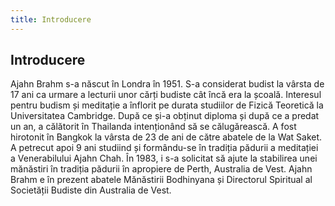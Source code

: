 ```yaml
---
title: Introducere
---
```


## Introducere

Ajahn Brahm s-a născut în Londra în 1951. S-a considerat budist la vârsta de 17 ani ca urmare a lecturii unor cărți budiste cât încă era la școală. Interesul pentru budism și meditație a înflorit pe durata studiilor de Fizică Teoretică la Universitatea Cambridge. După ce și-a obținut diploma și după ce a predat un an, a călătorit în Thailanda intenționând să se călugărească. A fost hirotonit în Bangkok la vârsta de 23 de ani de către abatele de la Wat Saket. A petrecut apoi 9 ani studiind și formându-se în tradiția pădurii a meditației a Venerabilului Ajahn Chah. În 1983, i s-a solicitat să ajute la stabilirea unei mănăstiri în tradiția pădurii în apropiere de Perth, Australia de Vest. Ajahn Brahm e în prezent abatele Mănăstirii Bodhinyana și Directorul Spiritual al Societății Budiste din Australia de Vest.
